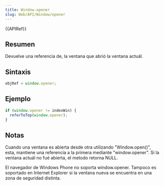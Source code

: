 ```yaml
---
title: Window.opener
slug: Web/API/Window/opener
---
```


{{APIRef}}

## Resumen

Devuelve una referencia de, la ventana que abrió la ventana actuál.

## Sintaxis

```js
objRef = window.opener;
```

## Ejemplo

```js
if (window.opener != indexWin) {
  referToTop(window.opener);
}
```

## Notas

Cuando una ventana es abierta desde otra utilizando "Window\.open()", esta, mantiene una referencia a la primera mediante "window\.opener". Si la ventana actuál no fué abierta, el metodo retorna NULL.

El navegador de Windows Phone no soporta window\.opener. Tampoco es soportado en Internet Explorer si la ventana nueva se encuentra en una zona de seguridad distinta.
